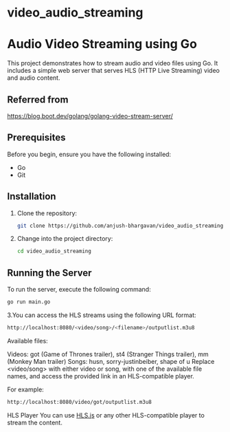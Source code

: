 # video_audio_streaming
# Audio Video Streaming using Go

This project demonstrates how to stream audio and video files using Go. It includes a simple web server that serves HLS (HTTP Live Streaming) video and audio content.


## Referred from

https://blog.boot.dev/golang/golang-video-stream-server/

## Prerequisites

Before you begin, ensure you have the following installed:

- Go 
- Git

## Installation

1. Clone the repository:

    ```bash
    git clone https://github.com/anjush-bhargavan/video_audio_streaming.git
    ```

2. Change into the project directory:

    ```bash
    cd video_audio_streaming
    ```

## Running the Server

To run the server, execute the following command:

```bash
go run main.go
```
3.You can access the HLS streams using the following URL format:

```bash
http://localhost:8080/<video/song>/<filename>/outputlist.m3u8
```

Available files:

Videos: got (Game of Thrones trailer), st4 (Stranger Things trailer), mm (Monkey Man trailer)
Songs: husn, sorry-justinbeiber, shape of u
Replace <video/song> with either video or song, <filename> with one of the available file names, and access the provided link in an HLS-compatible player.

For example:

```bash
http://localhost:8080/video/got/outputlist.m3u8
```

HLS Player
You can use [HLS.js](https://hlsjs-dev.video-dev.org/demo/) or any other HLS-compatible player to stream the content.

